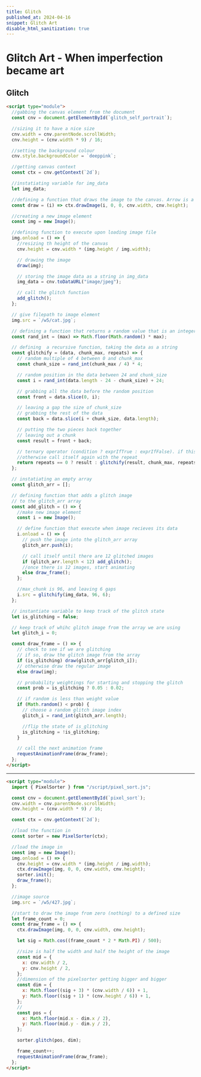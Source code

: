 ```yaml
---
title: Glitch
published_at: 2024-04-16
snippet: Glitch Art
disable_html_sanitization: true
---
```


# Glitch Art - When imperfection became art

## Glitch

<canvas id="glitch_self_portrait"></canvas>

<script type="module">
  const cnv = document.getElementById(`glitch_self_portrait`);
  cnv.width = cnv.parentNode.scrollWidth;
  cnv.height = (cnv.width * 9) / 16;
  cnv.style.backgroundColor = `deeppink`;

  const ctx = cnv.getContext(`2d`);

  let img_data;

  const draw = (i) => ctx.drawImage(i, 0, 0, cnv.width, cnv.height);

  const img = new Image();
  img.onload = () => {
    cnv.height = cnv.width * (img.height / img.width);
    draw(img);
    img_data = cnv.toDataURL("image/jpeg");
    add_glitch();
  };

  img.src = `/w5/cat.jpg`;

  const rand_int = (max) => Math.floor(Math.random() * max);

  const glitchify = (data, chunk_max, repeats) => {
    const chunk_size = rand_int(chunk_max / 4) * 4;
    const i = rand_int(data.length - 24 - chunk_size) + 24;
    const front = data.slice(0, i);
    const back = data.slice(i + chunk_size, data.length);
    const result = front + back;
    return repeats == 0 ? result : glitchify(result, chunk_max, repeats - 1);
  };

  const glitch_arr = [];

  const add_glitch = () => {
    const i = new Image();
    i.onload = () => {
      glitch_arr.push(i);
      if (glitch_arr.length < 12) add_glitch();
      else draw_frame();
    };
    i.src = glitchify(img_data, 96, 6);
  };

  let is_glitching = false;
  let glitch_i = 0;

  const draw_frame = () => {
    if (is_glitching) draw(glitch_arr[glitch_i]);
    else draw(img);

    const prob = is_glitching ? 0.05 : 0.02;
    if (Math.random() < prob) {
      glitch_i = rand_int(glitch_arr.length);
      is_glitching = !is_glitching;
    }

    requestAnimationFrame(draw_frame);
  };
</script>

```html
<script type="module">
  //gabbing the canvas element from the document
  const cnv = document.getElementById(`glitch_self_portrait`);

  //sizing it to have a nice size
  cnv.width = cnv.parentNode.scrollWidth;
  cnv.height = (cnv.width * 9) / 16;

  //setting the background colour
  cnv.style.backgroundColor = `deeppink`;

  //getting canvas context
  const ctx = cnv.getContext(`2d`);

  //instatiating variable for img_data
  let img_data;

  //defining a function that draws the image to the canvas. Arrow is a defining a function.
  const draw = (i) => ctx.drawImage(i, 0, 0, cnv.width, cnv.height);

  //creating a new image element
  const img = new Image();

  //defining function to execute upon loading image file
  img.onload = () => {
    //resizing th height of the canvas
    cnv.height = cnv.width * (img.height / img.width);

    // drawing the image
    draw(img);

    // storing the image data as a string in img_data
    img_data = cnv.toDataURL("image/jpeg");

    // call the glitch function
    add_glitch();
  };

  // give filepath to image element
  img.src = `/w5/cat.jpg`;

  // defining a function that returns a random value that is an integer between the zero and the max
  const rand_int = (max) => Math.floor(Math.random() * max);

  // defining  a recursive function, taking the data as a string
  const glitchify = (data, chunk_max, repeats) => {
    // random multiple of 4 between 0 and chunk_max
    const chunk_size = rand_int(chunk_max / 4) * 4;

    // random position in the data between 24 and chunk_size
    const i = rand_int(data.length - 24 - chunk_size) + 24;

    // grabbing all the data before the random position
    const front = data.slice(0, i);

    // leaving a gap the size of chunk_size
    // grabbing the rest of the data
    const back = data.slice(i + chunk_size, data.length);

    // putting the two pieces back together
    // leaving out a chunk
    const result = front + back;

    // ternary operator (condition ? exprIfTrue : exprIfFalse). if this is = 0 -> return the first variable
    //otherwise call itself again with the repeat
    return repeats == 0 ? result : glitchify(result, chunk_max, repeats - 1);
  };

  // instatiating an empty array
  const glitch_arr = [];

  // defining function that adds a glitch image
  // to the glitch_arr array
  const add_glitch = () => {
    //make new image element
    const i = new Image();

    // define function that execute when image recieves its data
    i.onload = () => {
      // push the image into the glitch_arr array
      glitch_arr.push(i);

      // call itself until there are 12 glitched images
      if (glitch_arr.length < 12) add_glitch();
      //once there is 12 images, start animating
      else draw_frame();
    };

    //max_chunk is 96, and leaving 6 gaps
    i.src = glitchify(img_data, 96, 6);
  };

  // instantiate variable to keep track of the glitch state
  let is_glitching = false;

  // keep track of whihc glitch image from the array we are using
  let glitch_i = 0;

  const draw_frame = () => {
    // check to see if we are glitching
    // if so, draw the glitch image from the array
    if (is_glitching) draw(glitch_arr[glitch_i]);
    // otherwise draw the regular image
    else draw(img);

    // probability weightings for starting and stopping the glitch
    const prob = is_glitching ? 0.05 : 0.02;

    // if random is less than weight value
    if (Math.random() < prob) {
      // choose a random glitch image index
      glitch_i = rand_int(glitch_arr.length);

      //flip the state of is_glitching
      is_glitching = !is_glitching;
    }

    // call the next animation frame
    requestAnimationFrame(draw_frame);
  };
</script>
```

---

<canvas id="pixel_sort"></canvas>

<script type="module">
  import { PixelSorter } from "/script/pixel_sort.js";

  const cnv = document.getElementById(`pixel_sort`);
  cnv.width = cnv.parentNode.scrollWidth;
  cnv.height = (cnv.width * 9) / 16;

  const ctx = cnv.getContext(`2d`);

  const sorter = new PixelSorter(ctx);

  const img = new Image();
  img.onload = () => {
    cnv.height = cnv.width * (img.height / img.width);
    ctx.drawImage(img, 0, 0, cnv.width, cnv.height);
    sorter.init();
    draw_frame();
  };

  img.src = `/w5/427.jpg`;

  let frame_count = 0;
  const draw_frame = () => {
    ctx.drawImage(img, 0, 0, cnv.width, cnv.height);

    let sig = Math.cos((frame_count * 2 * Math.PI) / 500);

    const mid = {
      x: cnv.width / 2,
      y: cnv.height / 2,
    };
    const dim = {
      x: Math.floor((sig + 3) * (cnv.width / 6)) + 1,
      y: Math.floor((sig + 1) * (cnv.height / 6)) + 1,
    };
    const pos = {
      x: Math.floor(mid.x - dim.x / 2),
      y: Math.floor(mid.y - dim.y / 2),
    };

    sorter.glitch(pos, dim);

    frame_count++;
    requestAnimationFrame(draw_frame);
  };
</script>

```html
<script type="module">
  import { PixelSorter } from "/script/pixel_sort.js";

  const cnv = document.getElementById(`pixel_sort`);
  cnv.width = cnv.parentNode.scrollWidth;
  cnv.height = (cnv.width * 9) / 16;

  const ctx = cnv.getContext(`2d`);

  //load the function in
  const sorter = new PixelSorter(ctx);

  //load the image in
  const img = new Image();
  img.onload = () => {
    cnv.height = cnv.width * (img.height / img.width);
    ctx.drawImage(img, 0, 0, cnv.width, cnv.height);
    sorter.init();
    draw_frame();
  };

  //image source
  img.src = `/w5/427.jpg`;

  //start to draw the image from zero (nothing) to a defined size
  let frame_count = 0;
  const draw_frame = () => {
    ctx.drawImage(img, 0, 0, cnv.width, cnv.height);

    let sig = Math.cos((frame_count * 2 * Math.PI) / 500);

    //size is half the width and half the height of the image
    const mid = {
      x: cnv.width / 2,
      y: cnv.height / 2,
    };
    //dimension of the pixelsorter getting bigger and bigger
    const dim = {
      x: Math.floor((sig + 3) * (cnv.width / 6)) + 1,
      y: Math.floor((sig + 1) * (cnv.height / 6)) + 1,
    };
    //
    const pos = {
      x: Math.floor(mid.x - dim.x / 2),
      y: Math.floor(mid.y - dim.y / 2),
    };

    sorter.glitch(pos, dim);

    frame_count++;
    requestAnimationFrame(draw_frame);
  };
</script>
```
